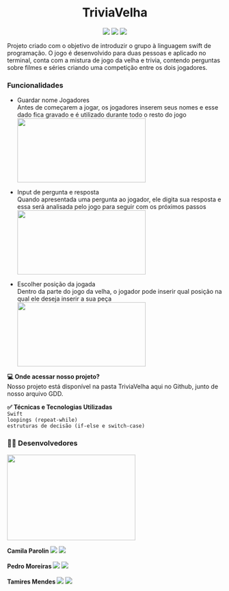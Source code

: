 <h1 align="center"> TriviaVelha </h1>

<p align="center">
<img src="https://img.shields.io/badge/status-finalizado-seagreen"/> <img src="https://img.shields.io/badge/release_date-march-gold"/> <img src="https://img.shields.io/badge/disponível_em-Terminal_MacOs_(swift)-honeydew"/>
</p>

<div align="left">
<!-- Descrição projeto -->
Projeto criado com o objetivo de introduzir o grupo à linguagem swift de programação. O jogo é desenvolvido para duas pessoas e aplicado no terminal, conta com a mistura de jogo da velha e trivia, contendo perguntas sobre filmes e séries criando uma competição entre os dois jogadores. 

### Funcionalidades

- Guardar nome Jogadores<br>
Antes de começarem a jogar, os jogadores inserem seus nomes e esse dado fica gravado e é utilizado durante todo o resto do jogo
<img width="300" height="150" src="https://github.com/user-attachments/assets/2462724c-8363-4a3a-adbd-2723f9998880"><br>

- Input de pergunta e resposta<br>
Quando apresentada uma pergunta ao jogador, ele digita sua resposta e essa será analisada pelo jogo para seguir com os próximos passos
<img width="300" height="150" src="https://github.com/user-attachments/assets/f1f2e641-2213-4def-adfe-795f4fa9ef1a"><br>

- Escolher posição da jogada<br> 
Dentro da parte do jogo da velha, o jogador pode inserir qual posição na qual ele deseja inserir a sua peça
<img width="300" height="150" src="https://github.com/user-attachments/assets/43a16bb8-3155-451e-9941-281dbc643aca"><br>

<b> 💻 Onde acessar nosso projeto? </b> <br>
Nosso projeto está disponível na pasta TriviaVelha aqui no Github, junto de nosso arquivo GDD.

<b> ✅ Técnicas e Tecnologias Utilizadas </b> <br>
``` Swift ``` <br>
``` loopings (repeat-while) ``` <br>
``` estruturas de decisão (if-else e switch-case) ```

### 🧑‍💻 Desenvolvedores <br>

<img width="300" height="200" src="https://github.com/user-attachments/assets/a0f58010-930c-4a8b-95a8-cf43553833d1"><br>

<b> Camila Parolin </b> <a href="https://www.linkedin.com/in/camila-parolin-70a437333"><img src="https://img.shields.io/badge/LinkedIn-0077B5?style=for-the-badge&logo=linkedin&logoColor=white"/></a> <a href="https://github.com/cparolin"><img src="https://img.shields.io/badge/GitHub-100000?style=for-the-badge&logo=github&logoColor=white"/></a> <br> <br>
<b> Pedro Moreiras </b> <a href="https://www.linkedin.com/in/pedro-henrique-l-moreiras-ba435a300/"><img src="https://img.shields.io/badge/LinkedIn-0077B5?style=for-the-badge&logo=linkedin&logoColor=white"/></a> <a href="https://github.com/Pepeu31"><img src="https://img.shields.io/badge/GitHub-100000?style=for-the-badge&logo=github&logoColor=white"/></a> <br> <br>
<b> Tamires Mendes </b> <a href="https://www.linkedin.com/in/tamires-mendes-6006792b7/"><img src="https://img.shields.io/badge/LinkedIn-0077B5?style=for-the-badge&logo=linkedin&logoColor=white"/></a> <a href="https://github.com/TamiresMendesS"><img src="https://img.shields.io/badge/GitHub-100000?style=for-the-badge&logo=github&logoColor=white"/></a>
</div>
